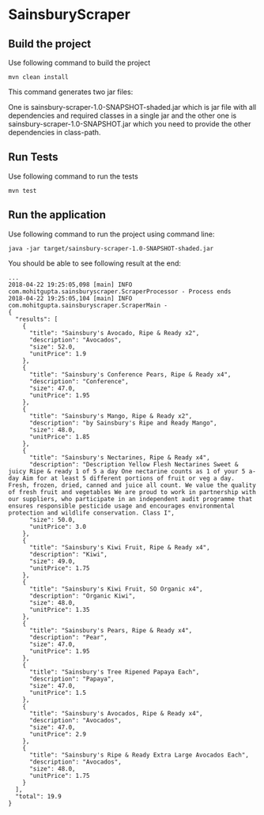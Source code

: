# SainsburyScraper

## Build the project

Use following command to build the project

```
mvn clean install
```

This command generates two jar files:

One is sainsbury-scraper-1.0-SNAPSHOT-shaded.jar which is jar file with all dependencies and required classes in a single jar and the other one is sainsbury-scraper-1.0-SNAPSHOT.jar which you need to provide the other dependencies in class-path.
 

## Run Tests

Use following command to run the tests

```
mvn test
```

## Run the application

Use following command to run the project using command line:

```
java -jar target/sainsbury-scraper-1.0-SNAPSHOT-shaded.jar
```

You should be able to see following result at the end:

```
...
2018-04-22 19:25:05,098 [main] INFO  com.mohitgupta.sainsburyscraper.ScraperProcessor - Process ends
2018-04-22 19:25:05,104 [main] INFO  com.mohitgupta.sainsburyscraper.ScraperMain -
{
  "results": [
    {
      "title": "Sainsbury's Avocado, Ripe & Ready x2",
      "description": "Avocados",
      "size": 52.0,
      "unitPrice": 1.9
    },
    {
      "title": "Sainsbury's Conference Pears, Ripe & Ready x4",
      "description": "Conference",
      "size": 47.0,
      "unitPrice": 1.95
    },
    {
      "title": "Sainsbury's Mango, Ripe & Ready x2",
      "description": "by Sainsbury's Ripe and Ready Mango",
      "size": 48.0,
      "unitPrice": 1.85
    },
    {
      "title": "Sainsbury's Nectarines, Ripe & Ready x4",
      "description": "Description Yellow Flesh Nectarines Sweet & juicy Ripe & ready 1 of 5 a day One nectarine counts as 1 of your 5 a-day Aim for at least 5 different portions of fruit or veg a day. Fresh, frozen, dried, canned and juice all count. We value the quality of fresh fruit and vegetables We are proud to work in partnership with our suppliers, who participate in an independent audit programme that ensures responsible pesticide usage and encourages environmental protection and wildlife conservation. Class I",
      "size": 50.0,
      "unitPrice": 3.0
    },
    {
      "title": "Sainsbury's Kiwi Fruit, Ripe & Ready x4",
      "description": "Kiwi",
      "size": 49.0,
      "unitPrice": 1.75
    },
    {
      "title": "Sainsbury's Kiwi Fruit, SO Organic x4",
      "description": "Organic Kiwi",
      "size": 48.0,
      "unitPrice": 1.35
    },
    {
      "title": "Sainsbury's Pears, Ripe & Ready x4",
      "description": "Pear",
      "size": 47.0,
      "unitPrice": 1.95
    },
    {
      "title": "Sainsbury's Tree Ripened Papaya Each",
      "description": "Papaya",
      "size": 47.0,
      "unitPrice": 1.5
    },
    {
      "title": "Sainsbury's Avocados, Ripe & Ready x4",
      "description": "Avocados",
      "size": 47.0,
      "unitPrice": 2.9
    },
    {
      "title": "Sainsbury's Ripe & Ready Extra Large Avocados Each",
      "description": "Avocados",
      "size": 48.0,
      "unitPrice": 1.75
    }
  ],
  "total": 19.9
}
```

